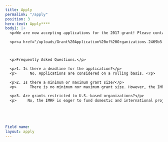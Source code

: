 ```yaml
---
title: Apply
permalink: "/apply"
position: 3
hero-text: Apply****
body1: |+
  <p>We are now accepting applications for the 2017 grant! Please contact NickHarnik@gmail.com with any questions regarding the application.</p>

  <p><a href="/uploads/Grant%20Application%20of%20Organizations-2469b3.docx" target="_blank">Download application</a></p>



  <p>Frequently Asked Questions.</p>

  <p>1. Is there a deadline for the application?</p>
  <p>      No. Applications are considered on a rolling basis. </p>

  <p>2. Is there a minimum or maximum grant size?</p>
  <p>      There is no minimum nor maximum grant size. However, the IMRF will be unable to consider grants larger than $25,000 until 2018.</p>

  <p>3. Are grants restricted to U.S.-based organizations?</p>
  <p>     No, the IMRF is eager to fund domestic and international projects. So long as the focus of the research is connective tissue related, any organization may be considered for funding .</p>





Field name: 
layout: apply
---
```


